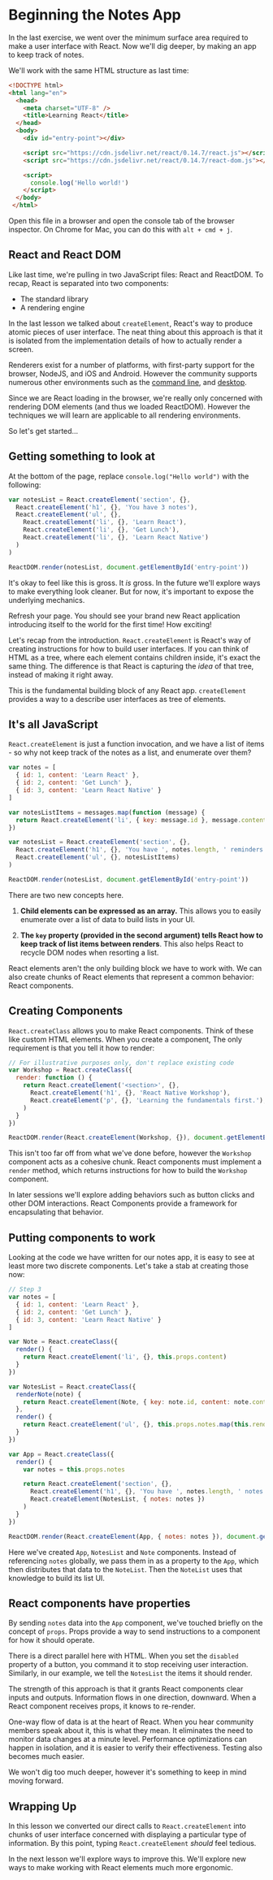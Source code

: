 # Beginning the Notes App

In the last exercise, we went over the minimum surface area required
to make a user interface with React. Now we'll dig deeper, by making
an app to keep track of notes.

We'll work with the same HTML structure as last time:

```html
<!DOCTYPE html>
<html lang="en">
  <head>
    <meta charset="UTF-8" />
    <title>Learning React</title>
  </head>
  <body>
    <div id="entry-point"></div>

    <script src="https://cdn.jsdelivr.net/react/0.14.7/react.js"></script>
    <script src="https://cdn.jsdelivr.net/react/0.14.7/react-dom.js"></script>

    <script>
      console.log('Hello world!')
    </script>
  </body>
 </html>
 ```

Open this file in a browser and open the console tab of the browser
inspector. On Chrome for Mac, you can do this with `alt + cmd + j`.

## React and React DOM

Like last time, we're pulling in two JavaScript files: React and
ReactDOM. To recap, React is separated into two components:

- The standard library
- A rendering engine

In the last lesson we talked about `createElement`, React's way to
produce atomic pieces of user interface. The neat thing about this
approach is that it is isolated from the implementation details of how
to actually render a screen.

Renderers exist for a number of platforms, with first-party support
for the browser, NodeJS, and iOS and Android. However the community
supports numerous other environments such as the
[command line](https://github.com/Yomguithereal/react-blessed), and
[desktop](https://github.com/gabrielbull/react-desktop).

Since we are React loading in the browser, we're really only concerned
with rendering DOM elements (and thus we loaded ReactDOM). However
the techniques we will learn are applicable to all rendering
environments.

So let's get started...

## Getting something to look at

At the bottom of the page, replace `console.log("Hello world")` with
the following:

```javascript
var notesList = React.createElement('section', {},
  React.createElement('h1', {}, 'You have 3 notes'),
  React.createElement('ul', {},
    React.createElement('li', {}, 'Learn React'),
    React.createElement('li', {}, 'Get Lunch'),
    React.createElement('li', {}, 'Learn React Native')
  )
)

ReactDOM.render(notesList, document.getElementById('entry-point'))
```

It's okay to feel like this is gross. It _is_ gross. In the future
we'll explore ways to make everything look cleaner. But for now, it's
important to expose the underlying mechanics.

Refresh your page. You should see your brand new React application
introducing itself to the world for the first time! How exciting!

Let's recap from the introduction. `React.createElement` is React's way of
creating instructions for how to build user interfaces. If you can
think of HTML as a tree, where each element contains children inside,
it's exact the same thing. The difference is that React is capturing
the _idea_ of that tree, instead of making it right away.

This is the fundamental building block of any React
app. `createElement` provides a way to a describe user interfaces as
tree of elements.

## It's all JavaScript

`React.createElement` is just a function invocation, and we have a
list of items - so why not keep track of the notes as a list, and
enumerate over them?

```javascript
var notes = [
  { id: 1, content: 'Learn React' },
  { id: 2, content: 'Get Lunch' },
  { id: 3, content: 'Learn React Native' }
]

var notesListItems = messages.map(function (message) {
  return React.createElement('li', { key: message.id }, message.content)
})

var notesList = React.createElement('section', {},
  React.createElement('h1', {}, 'You have ', notes.length, ' reminders'),
  React.createElement('ul', {}, notesListItems)
)

ReactDOM.render(notesList, document.getElementById('entry-point'))
```

There are two new concepts here.

1. **Child elements can be expressed as an array.** This allows you to
easily enumerate over a list of data to build lists in your UI.

2. **The `key` property (provided in the second argument) tells React
how to keep track of list items between renders**. This also helps React to
recycle DOM nodes when resorting a list.

React elements aren't the only building block we have to work
with. We can also create chunks of React elements that represent a
common behavior: React components.

## Creating Components

`React.createClass` allows you to make React components. Think of
these like custom HTML elements. When you create a component, The only
requirement is that you tell it how to render:

```javascript
// For illustrative purposes only, don't replace existing code
var Workshop = React.createClass({
  render: function () {
    return React.createElement('<section>', {},
      React.createElement('h1', {}, 'React Native Workshop'),
      React.createElement('p', {}, 'Learning the fundamentals first.'),
    )
  }
})

ReactDOM.render(React.createElement(Workshop, {}), document.getElementById('entry-point'))
```

This isn't too far off from what we've done before, however the
`Workshop` component acts as a cohesive chunk. React components must
implement a `render` method, which returns instructions for how to
build the `Workshop` component.

In later sessions we'll explore adding behaviors such as button clicks
and other DOM interactions. React Components provide a framework for
encapsulating that behavior.

## Putting components to work

Looking at the code we have written for our notes app, it is easy to
see at least more two discrete components. Let's take a stab at creating
those now:

```javascript
// Step 3
var notes = [
  { id: 1, content: 'Learn React' },
  { id: 2, content: 'Get Lunch' },
  { id: 3, content: 'Learn React Native' }
]

var Note = React.createClass({
  render() {
    return React.createElement('li', {}, this.props.content)
  }
})

var NotesList = React.createClass({
  renderNote(note) {
    return React.createElement(Note, { key: note.id, content: note.content })
  },
  render() {
    return React.createElement('ul', {}, this.props.notes.map(this.renderNote))
  }
})

var App = React.createClass({
  render() {
    var notes = this.props.notes

    return React.createElement('section', {},
      React.createElement('h1', {}, 'You have ', notes.length, ' notes'),
      React.createElement(NotesList, { notes: notes })
    )
  }
})

ReactDOM.render(React.createElement(App, { notes: notes }), document.getElementById('entry-point'))
```

Here we've created `App`, `NotesList` and `Note` components. Instead of
referencing `notes` globally, we pass them in as a property to the
`App`, which then distributes that data to the `NoteList`. Then the
`NoteList` uses that knowledge to build its list UI.

## React components have properties

By sending `notes` data into the `App` component, we've touched
briefly on the concept of `props`. Props provide a way to send
instructions to a component for how it should operate.

There is a direct parallel here with HTML. When you set the
`disabled` property of a button, you command it to stop receiving user
interaction. Similarly, in our example, we tell the `NotesList` the
items it should render.

The strength of this approach is that it grants React components clear
inputs and outputs. Information flows in one direction, downward. When
a React component receives props, it knows to re-render.

One-way flow of data is at the heart of React. When you hear community
members speak about it, this is what they mean. It eliminates the need
to monitor data changes at a minute level. Performance optimizations
can happen in isolation, and it is easier to verify their
effectiveness. Testing also becomes much easier.

We won't dig too much deeper, however it's something to keep in mind
moving forward.

## Wrapping Up

In this lesson we converted our direct calls to `React.createElement`
into chunks of user interface concerned with displaying a particular
type of information. By this point, typing `React.createElement`
_should_ feel tedious.

In the next lesson we'll explore ways to improve this. We'll explore
new ways to make working with React elements much more ergonomic.

